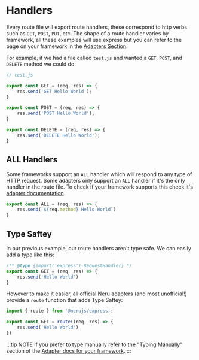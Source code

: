 # Handlers

Every route file will export route handlers, these correspond to http verbs such as `GET`, `POST`, `PUT`, etc. The shape of a route handler varies by framework, all these examples will use express but you can refer to the page on your framework in the [Adapters Section](/adapters/).

For example, if we had a file called `test.js` and wanted a `GET`, `POST`, and `DELETE` method we could do:

```js
// test.js

export const GET = (req, res) => {
    res.send('GET Hello World');
}

export const POST = (req, res) => {
    res.send('POST Hello World');
}

export const DELETE = (req, res) => {
    res.send('DELETE Hello World');
}
```

## ALL Handlers

Some frameworks support an `ALL` handler which will respond to any type of HTTP request. Some adapters only support an `ALL` handler if it's the only handler in the route file. To check if your framework supports this check it's [adapter documentation](/adapters/features).

```js
export const ALL = (req, res) => {
    res.send(`${req.method} Hello World`)
}
```

## Type Saftey

In our previous example, our route handlers aren't type safe. We can easily add a type like this:

```js
/** @type {import('express').RequestHandler} */
export const GET = (req, res) => {
    res.send('Hello World')
}
```

However to make it easier, all official Neru adapters (and most unofficial!) provide a `route` function that adds Type Saftey:

```js
import { route } from '@nerujs/express';

export const GET = route((req, res) => {
    res.send('Hello World')
})
```

:::tip NOTE
If you prefer to type manually refer to the "Typing Manually" section of the [Adapter docs for your framework](/adapters/).
:::
